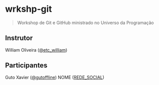 # wrkshp-git

> Workshop de Git e GitHub ministrado no Universo da Programação

## Instrutor

William Oliveira ([@etc_william](https://twitter.com/etc_william))

## Participantes
Guto Xavier ([@gutoffline](https://instagram.com/gutoffline))
NOME ([REDE_SOCIAL](LINK))
